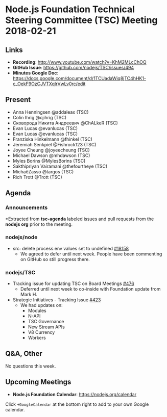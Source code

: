 # Node.js Foundation Technical Steering Committee (TSC) Meeting 2018-02-21

## Links

* **Recording**:  <http://www.youtube.com/watch?v=KhM2MLcChOQ>
* **GitHub Issue**: <https://github.com/nodejs/TSC/issues/494>
* **Minutes Google Doc**: <https://docs.google.com/document/d/1TCUadaWiq8jTC4hHK1-c_OekF9OzCJVTXqIrVwLv0rc/edit>

## Present

* Anna Henningsen @addaleax (TSC)
* Colin Ihrig @cjihrig (TSC)
* Сковорода Никита Андреевич @ChALkeR (TSC)
* Evan Lucas @evanlucas (TSC)
* Evan Lucas @evanlucas (TSC)
* Franziska Hinkelmann @fhinkel (TSC)
* Jeremiah Senkpiel @Fishrock123 (TSC)
* Joyee Cheung @joyeecheung (TSC)
* Michael Dawson @mhdawson (TSC)
* Myles Borins @MylesBorins (TSC)
* Sakthipriyan Vairamani @thefourtheye (TSC)
* MichaëZasso @targos (TSC)
* Rich Trott @Trott (TSC)

## Agenda

### Announcements

*Extracted from **tsc-agenda** labeled issues and pull requests from the **nodejs org** prior to the meeting.

### nodejs/node

* src: delete process.env values set to undefined [#18158](https://github.com/nodejs/node/pull/18158)
  * We agreed to defer until next week.  People have been commenting on GitHub so still
    progress there.

### nodejs/TSC

* Tracking issue for updating TSC on Board Meetings [#476](https://github.com/nodejs/TSC/issues/476)
  * Deferred until next week to co-inside with Foundation update from Mark H.
* Strategic Initiatives - Tracking Issue [#423](https://github.com/nodejs/TSC/issues/423)
  * We had updates on:
    * Modules
    * N-API
    * TSC Governance
    * New Stream APIs
    * V8 Currency
    * Workers

## Q&A, Other
No questions this week.

## Upcoming Meetings

* **Node.js Foundation Calendar**: <https://nodejs.org/calendar>

Click `+GoogleCalendar` at the bottom right to add to your own Google calendar.
